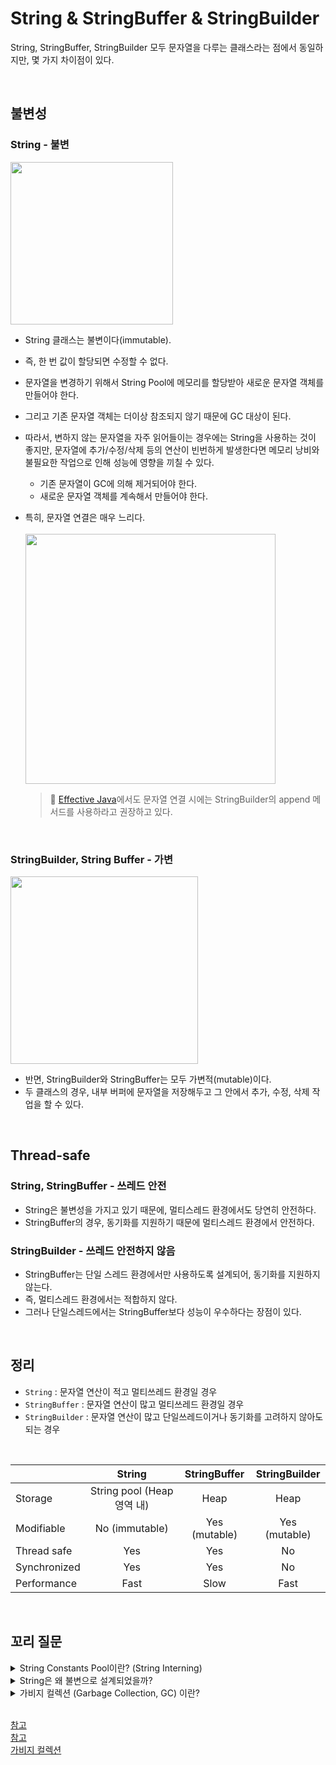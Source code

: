 # String & StringBuffer & StringBuilder

String, StringBuffer, StringBuilder 모두 문자열을 다루는 클래스라는 점에서 동일하지만, 몇 가지 차이점이 있다.

<br/>

## 불변성
### String - 불변

<img width="260" src="https://user-images.githubusercontent.com/75151848/201724248-3d92bd36-5bd5-4931-88dd-13c329092922.png"/>

- String 클래스는 불변이다(immutable).
- 즉, 한 번 값이 할당되면 수정할 수 없다.
- 문자열을 변경하기 위해서 String Pool에 메모리를 할당받아 새로운 문자열 객체를 만들어야 한다.
- 그리고 기존 문자열 객체는 더이상 참조되지 않기 때문에 GC 대상이 된다.
- 따라서, 변하지 않는 문자열을 자주 읽어들이는 경우에는 String을 사용하는 것이 좋지만, 문자열에 추가/수정/삭제 등의 연산이 빈번하게 발생한다면 메모리 낭비와 불필요한 작업으로 인해 성능에 영향을 끼칠 수 있다.
  - 기존 문자열이 GC에 의해 제거되어야 한다.
  - 새로운 문자열 객체를 계속해서 만들어야 한다.
- 특히, 문자열 연결은 매우 느리다.  <br/><br/>
  <img width="400" src="https://user-images.githubusercontent.com/75151848/201724364-1adf7624-0bd1-435c-9a92-822c59a9fa86.png"/>

  > 🔖 [Effective Java](https://velog.io/@wisdom-one/%EC%95%84%EC%9D%B4%ED%85%9C-63.-%EB%AC%B8%EC%9E%90%EC%97%B4-%EC%97%B0%EA%B2%B0%EC%9D%80-%EB%8A%90%EB%A6%AC%EB%8B%88-%EC%A3%BC%EC%9D%98%ED%95%98%EB%9D%BC)에서도 문자열 연결 시에는 StringBuilder의 append 메서드를 사용하라고 권장하고 있다.

<br/>

### StringBuilder, String Buffer - 가변

<img width="300" src="https://user-images.githubusercontent.com/75151848/201725250-67f094da-0dcb-4678-b35c-83f3422a5a7d.png"/>

- 반면, StringBuilder와 StringBuffer는 모두 가변적(mutable)이다.
- 두 클래스의 경우, 내부 버퍼에 문자열을 저장해두고 그 안에서 추가, 수정, 삭제 작업을 할 수 있다.


<br/>

## Thread-safe

### String, StringBuffer - 쓰레드 안전

- String은 불변성을 가지고 있기 때문에, 멀티스레드 환경에서도 당연히 안전하다.
- StringBuffer의 경우, 동기화를 지원하기 때문에 멀티스레드 환경에서 안전하다.


### StringBuilder - 쓰레드 안전하지 않음

- StringBuffer는 단일 스레드 환경에서만 사용하도록 설계되어, 동기화를 지원하지 않는다.
- 즉, 멀티스레드 환경에서는 적합하지 않다.
- 그러나 단일스레드에서는 StringBuffer보다 성능이 우수하다는 장점이 있다.

<br/>

## 정리

- `String` :  문자열 연산이 적고 멀티쓰레드 환경일 경우
- `StringBuffer` :  문자열 연산이 많고 멀티쓰레드 환경일 경우
- `StringBuilder` :  문자열 연산이 많고 단일쓰레드이거나 동기화를 고려하지 않아도 되는 경우

<br/>

&nbsp; | String | StringBuffer | StringBuilder  
--|:--:|:--:|:--:  
Storage | String pool (Heap 영역 내) | Heap | Heap  
Modifiable | No (immutable) | Yes (mutable) | Yes (mutable)  
Thread safe | Yes | Yes | No  
Synchronized | Yes | Yes | No
Performance | Fast | Slow | Fast

<br/>

## 꼬리 질문

<details>
<summary>String Constants Pool이란? (String Interning)</summary>
<div markdown="1">       
<br/>
String 객체를 new 키워드를 통해 생성하지 않고, 리터럴로 선언하게 되면, Heap 내의 특별한 공간인 String Pool에 문자열이 저장된다.  
String Pool에 저장하고 사용하는 것을 `String Interning` 이라고 한다.  

String Constants Pool은 일종의 HashMap으로, 리터럴 선언을 통해 문자열 객체를 생성할 때 다음의 과정을 거친다.
1. string constant pool에 동일한 값이 있는지 확인한다.
2. 동일한 값이 이미 존재하는 경우, 참조만 반환한다.
   없는 경우, 새로운 문자열 객체를 생성하고 string pool에 추가한 다음 참조를 반환한다.

이 방식은 문자열을 생성할 때 시간이 더 걸리지만 공간 절약을 할 수 있다.   
단, new 키워드를 사용할 경우, 새로운 String 객체를 생성하도록 강제한다.

<br/>
</div>
</details>

<details>
<summary>String은 왜 불변으로 설계되었을까?</summary>
<div markdown="1">  
<br/>

- String Pool을 사용할 수 있다.
- 해커가 값을 변경할 수 없으므로 보안이 강화된다. 데이터베이스의 중요한 정보(회원 비밀번호 등)를 저장할 경우 사용하기 좋다.
- 멀티스레드 환경에서 스레드 안전하고, 동기화할 필요가 없다.

<br/>
</div>
</details>


<details>
<summary>가비지 컬렉션 (Garbage Collection, GC) 이란?</summary>
<div markdown="1">  
<br/>

JVM의 Heap 영역에서 동적으로 할당했던 메모리 영역 중 필요 없게 된 메모리 영역을 주기적으로 삭제하는 프로세스를 말한다. <br/>
Java는 JVM에 탑재되어 있는 가비지 컬렉터가 메모리 관리를 대행해주기 때문에 개발자 입장에서 메모리 관리, 메모리 누수(Memory Leak) 문제에서 대해 완벽하게 관리하지 않아도 되어 오롯이 개발에만 집중할 수 있다는 장점이 있다. <br/>

Heap 영역은 물리적으로 2가지 영역으로 나뉜다.
- Young 영역(Yong Generation 영역): 새롭게 생성한 객체의 대부분이 여기에 위치한다. 대부분의 객체가 금방 접근 불가능 상태가 되기 때문에 매우 많은 객체가 Young 영역에 생성되었다가 사라진다. 이 영역에서 객체가 사라질때 `Minor GC` 가 발생한다고 말한다.
- Old 영역(Old Generation 영역): 접근 불가능 상태로 되지 않아 Young 영역에서 살아남은 객체가 여기로 복사된다. 대부분 Young 영역보다 크게 할당하며, 크기가 큰 만큼 Young 영역보다 GC는 적게 발생한다. 이 영역에서 객체가 사라질 때 `Major GC` (혹은 `Full GC` )가 발생한다고 말한다.

![img_7.png](https://user-images.githubusercontent.com/75151848/201724451-b6c036e9-b76e-44ad-9e38-8783ba73f19e.png)
- Permanent Generation 영역(이하 Perm 영역) : Method Area라고도 한다.
  객체나 억류(intern)된 문자열 정보를 저장하는 곳으로, Old 영역에서 살아남은 객체가 영원히 남아 있는 곳은 절대 아니다.
  이 영역에서 GC가 발생할 수도 있는데, 여기서 GC가 발생해도 Major GC의 횟수에 포함된다.  
  Java 8 버전 이후로 Native 영역에 존재하는 `Metaspace` 라는 영역으로 대체되었다.


**Young 영역**

3개의 영역으로 나뉜다.
- Eden 영역
- Survivor 영역(2개)

처리 절차
- 새로 생성한 대부분의 객체는 Eden 영역에 위치한다.
- Eden 영역에서 GC가 한 번 발생한 후 살아남은 객체는 Survivor 영역 중 하나로 이동된다.
- Eden 영역에서 GC가 발생하면 이미 살아남은 객체가 존재하는 Survivor 영역으로 객체가 계속 쌓인다. 하나의 Survivor 영역이 가득 차게 되면 그 중에서 살아남은 객체를 다른 Survivor 영역으로 이동한다. 그리고 가득 찬 Survivor 영역은 아무 데이터도 없는 상태로 된다.
- 이 과정을 반복하다가 계속해서 살아남아 있는 객체는 Old 영역으로 이동하게 된다.

"Eden 영역에 최초로 객체가 만들어지고, Survivor 영역을 통해서 Old 영역으로 오래 살아남은 객체가 이동한다."

**Old 영역**

Old 영역은 기본적으로 데이터가 가득 차면 GC를 실행한다.  
시간이 지나 Old영역에 할당된 메모리가 허용치를 넘게 되면, Old 영역에 있는 모든 객체들을 검사하여 참조되지 않는 객체들을 한꺼번에 삭제하는 GC가 실행된다.
이러한 Major GC는 시간이 오래 걸리는 작업이고 이때 GC를 실행하는 스레드를 제외한 모든 스레드는 작업을 멈추게된다(stop-the-world).

<br/>
</div>
</details>



<br/>

[참고](https://github.com/devham76/tech-interview-study/blob/master/contents/java.md#stringstringbufferstringbuilder)   
[참고](https://ifuwanna.tistory.com/221)   
[가비지 컬렉션](https://d2.naver.com/helloworld/1329)   
